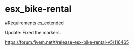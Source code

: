 # esx_bike-rental

#Requirements
es_extended

Update:
Fixed the markers.

https://forum.fivem.net/t/release-esx-bike-rental-v5/116465
